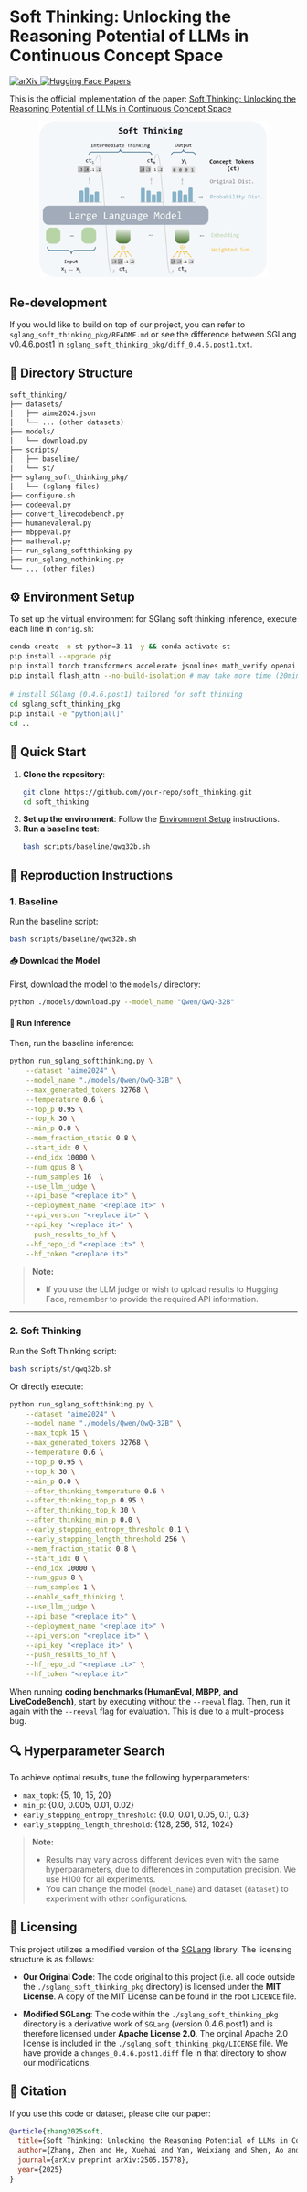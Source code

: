 # Soft Thinking: Unlocking the Reasoning Potential of LLMs in Continuous Concept Space

<p>
  <a href="https://arxiv.org/abs/2505.15778">
    <img src="https://img.shields.io/badge/arXiv-2505.15778-b31b1b.svg?style=flat" alt="arXiv">
  </a>

<a href="https://huggingface.co/papers/2505.15778">
    <img src="https://img.shields.io/badge/HuggingFace-Paper-orange.svg?style=flat" alt="Hugging Face Papers">
  </a>
</p>

This is the official implementation of the paper: [Soft Thinking: Unlocking the Reasoning Potential of LLMs in Continuous Concept Space](https://arxiv.org/abs/2505.15778)

<p align="center">
  <img src="./imgs/softthinking.png" alt="Soft Thinking" width="400"/>
</p>

## Re-development
If you would like to build on top of our project, you can refer to `sglang_soft_thinking_pkg/README.md` or see the difference between SGLang v0.4.6.post1 in `sglang_soft_thinking_pkg/diff_0.4.6.post1.txt`.

## 📂 Directory Structure

```plaintext
soft_thinking/
├── datasets/
│   ├── aime2024.json
│   └── ... (other datasets)
├── models/
│   └── download.py
├── scripts/
│   ├── baseline/
│   └── st/
├── sglang_soft_thinking_pkg/
│   └── (sglang files)
├── configure.sh
├── codeeval.py
├── convert_livecodebench.py
├── humanevaleval.py
├── mbppeval.py
├── matheval.py
├── run_sglang_softthinking.py
├── run_sglang_nothinking.py
└── ... (other files)
```

## ⚙️ Environment Setup

To set up the virtual environment for SGlang soft thinking inference, execute each line in `config.sh`:

```bash
conda create -n st python=3.11 -y && conda activate st
pip install --upgrade pip
pip install torch transformers accelerate jsonlines math_verify openai torch_memory_saver
pip install flash_attn --no-build-isolation # may take more time (20min). try `pip install flash_attn==2.7.3 --no-build-isolation` if find undefined symbol bug

# install SGlang (0.4.6.post1) tailored for soft thinking
cd sglang_soft_thinking_pkg
pip install -e "python[all]"
cd ..
```

## 🚀 Quick Start

1. **Clone the repository**:
    ```bash
    git clone https://github.com/your-repo/soft_thinking.git
    cd soft_thinking
    ```
2. **Set up the environment**:
   Follow the [Environment Setup](#environment-setup) instructions.
3. **Run a baseline test**:
    ```bash
    bash scripts/baseline/qwq32b.sh
    ```
   

## 🔄 Reproduction Instructions

### 1. Baseline

Run the baseline script:

```bash
bash scripts/baseline/qwq32b.sh
```

#### 📥 Download the Model

First, download the model to the `models/` directory:

```bash
python ./models/download.py --model_name "Qwen/QwQ-32B"
```

#### 🧠 Run Inference

Then, run the baseline inference:

```bash
python run_sglang_softthinking.py \
    --dataset "aime2024" \
    --model_name "./models/Qwen/QwQ-32B" \
    --max_generated_tokens 32768 \
    --temperature 0.6 \
    --top_p 0.95 \
    --top_k 30 \
    --min_p 0.0 \
    --mem_fraction_static 0.8 \
    --start_idx 0 \
    --end_idx 10000 \
    --num_gpus 8 \
    --num_samples 16  \
    --use_llm_judge \
    --api_base "<replace it>" \
    --deployment_name "<replace it>" \
    --api_version "<replace it>" \
    --api_key "<replace it>" \
    --push_results_to_hf \
    --hf_repo_id "<replace it>" \
    --hf_token "<replace it>"
```

> **Note:**
>
> - If you use the LLM judge or wish to upload results to Hugging Face, remember to provide the required API information.

---

### 2. Soft Thinking

Run the Soft Thinking script:

```bash
bash scripts/st/qwq32b.sh
```

Or directly execute:

```bash
python run_sglang_softthinking.py \
    --dataset "aime2024" \
    --model_name "./models/Qwen/QwQ-32B" \
    --max_topk 15 \
    --max_generated_tokens 32768 \
    --temperature 0.6 \
    --top_p 0.95 \
    --top_k 30 \
    --min_p 0.0 \
    --after_thinking_temperature 0.6 \
    --after_thinking_top_p 0.95 \
    --after_thinking_top_k 30 \
    --after_thinking_min_p 0.0 \
    --early_stopping_entropy_threshold 0.1 \
    --early_stopping_length_threshold 256 \
    --mem_fraction_static 0.8 \
    --start_idx 0 \
    --end_idx 10000 \
    --num_gpus 8 \
    --num_samples 1 \
    --enable_soft_thinking \
    --use_llm_judge \
    --api_base "<replace it>" \
    --deployment_name "<replace it>" \
    --api_version "<replace it>" \
    --api_key "<replace it>" \
    --push_results_to_hf \
    --hf_repo_id "<replace it>" \
    --hf_token "<replace it>"
```

When running **coding benchmarks (HumanEval, MBPP, and LiveCodeBench)**, start by executing without the `--reeval` flag. Then, run it again with the `--reeval` flag for evaluation. This is due to a multi-process bug.

## 🔍 Hyperparameter Search

To achieve optimal results, tune the following hyperparameters:

- `max_topk`: {5, 10, 15, 20}
- `min_p`: {0.0, 0.005, 0.01, 0.02}
- `early_stopping_entropy_threshold`: {0.0, 0.01, 0.05, 0.1, 0.3}
- `early_stopping_length_threshold`: {128, 256, 512, 1024}

> **Note:**
>
> - Results may vary across different devices even with the same hyperparameters, due to differences in computation precision. We use H100 for all experiments.
> - You can change the model (`model_name`) and dataset (`dataset`) to experiment with other configurations.




## 🪪 Licensing
This project utilizes a modified version of the [SGLang](https://github.com/sgl-project/sglang) library. The licensing structure is as follows:
- **Our Original Code**: The code original to this project (i.e. all code outside the `./sglang_soft_thinking_pkg` directory) is licensed under the **MIT License**. A copy of the MIT License can be found in the root `LICENCE` file.

- **Modified SGLang**: The code within the `./sglang_soft_thinking_pkg` directory is a derivative work of `SGLang` (version 0.4.6.post1) and is therefore licensed under **Apache License 2.0**. The orginal Apache 2.0 license is included in the `./sglang_soft_thinking_pkg/LICENSE` file. We have provide a `changes_0.4.6.post1.diff` file in that directory to show our modifications.





## 📜 Citation

If you use this code or dataset, please cite our paper:

```bibtex
@article{zhang2025soft,
  title={Soft Thinking: Unlocking the Reasoning Potential of LLMs in Continuous Concept Space},
  author={Zhang, Zhen and He, Xuehai and Yan, Weixiang and Shen, Ao and Zhao, Chenyang and Wang, Shuohang and Shen, Yelong and Wang, Xin Eric},
  journal={arXiv preprint arXiv:2505.15778},
  year={2025}
}
```
